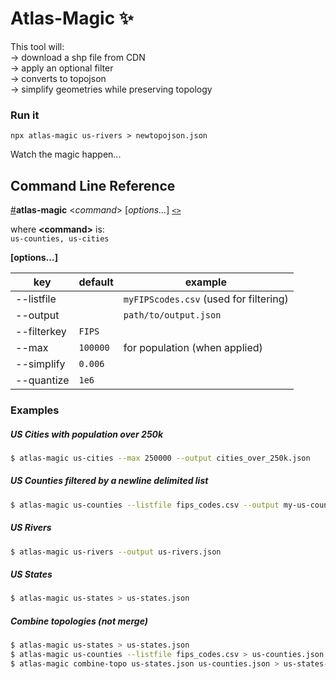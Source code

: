 # Atlas-Magic :sparkles:

This tool will:  
-> download a shp file from CDN  
-> apply an optional filter  
-> converts to topojson  
-> simplify geometries while preserving topology

### Run it
```
npx atlas-magic us-rivers > newtopojson.json
```

Watch the magic happen...

## Command Line Reference

<a name="atlas-magic" href="#atlas-magic">#</a><b>atlas-magic</b> &lt;<i>command</i>&gt; [<i>options…</i>]  [`<>`](https://github.com/bradoyler/atlas-magic/blob/master/bin/atlas-magic.js "Source")

where __&lt;command&gt;__ is:  
`us-counties, us-cities`

__[options...]__

| key | default | example
|--------|--------|---------
| --listfile |  | `myFIPScodes.csv` (used for filtering)
| --output |  | `path/to/output.json`
| --filterkey | `FIPS` | &nbsp;
| --max | `100000` | for population (when applied)
| --simplify | `0.006` | &nbsp;
| --quantize | `1e6` | &nbsp;


### Examples

##### US Cities with population over 250k
```sh
$ atlas-magic us-cities --max 250000 --output cities_over_250k.json
```

##### US Counties filtered by a newline delimited list
```sh
$ atlas-magic us-counties --listfile fips_codes.csv --output my-us-counties.json
```

##### US Rivers
```sh
$ atlas-magic us-rivers --output us-rivers.json
```

##### US States
```sh
$ atlas-magic us-states > us-states.json
```

##### Combine topologies (not merge)
```sh
$ atlas-magic us-states > us-states.json
$ atlas-magic us-counties --listfile fips_codes.csv > us-counties.json
$ atlas-magic combine-topo us-states.json us-counties.json > us-states-with-counties.json
```
